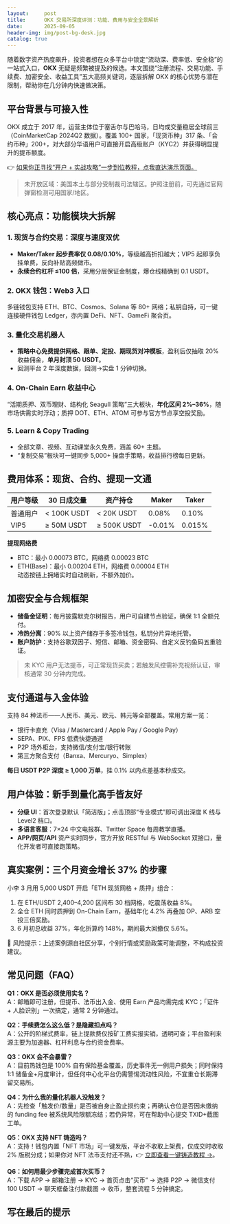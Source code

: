 ```yaml
---
layout:     post
title:      OKX 交易所深度评测：功能、费用与安全全景解析
date:       2025-09-05
header-img: img/post-bg-desk.jpg
catalog: true
---
```


随着数字资产热度飙升，投资者想在众多平台中锁定“流动深、费率低、安全稳”的一站式入口，**OKX** 无疑是频繁被提及的候选。本文围绕“注册流程、交易功能、手续费、加密安全、收益工具”五大高频关键词，逐层拆解 OKX 的核心优势与潜在限制，帮助你在几分钟内快速做决策。

## 平台背景与可接入性

OKX 成立于 2017 年，运营主体位于塞舌尔与巴哈马，日均成交量稳居全球前三（CoinMarketCap 2024Q2 数据）。覆盖 100+ 国家，「现货币种」317 条、「合约币种」200+，对大部分华语用户可直接开启高级账户（KYC2）并获得明显提升的提币额度。

👉 [如果你正寻找“开户 + 实战攻略”一步到位教程，点我直达演示页面。](https://okxdog.com/)

> 未开放区域：美国本土与部分受制裁司法辖区。护照注册前，可先通过官网弹窗检测可用国家/地区。

## 核心亮点：功能模块大拆解

### 1. 现货与合约交易：深度与速度双优  
- **Maker/Taker 起步费率仅 0.08/0.10%**，等级越高折扣越大；VIP5 起即享负挂单费，反向补贴高频做市。  
- **永续合约杠杆 ≤100 倍**，采用分层保证金制度，爆仓线精确到 0.1 USDT。

### 2. OKX 钱包：Web3 入口  
多链钱包支持 ETH、BTC、Cosmos、Solana 等 80+ 网络；私钥自持，可一键连接硬件钱包 Ledger，亦内置 DeFi、NFT、GameFi 聚合页。

### 3. 量化交易机器人  
- **策略中心免费提供网格、跟单、定投、期现货对冲模板**，盈利后仅抽取 20% 收益佣金，**单月封顶 50 USDT**。  
- 回测平台 2 年深度数据，回测→实盘 1 分钟切换。

### 4. On-Chain Earn 收益中心  
“活期质押、双币理财、结构化 Seagull 策略”三大板块，**年化区间 2%–36%**，随市场供需实时浮动；质押 DOT、ETH、ATOM 可参与官方节点享空投奖励。

### 5. Learn & Copy Trading  
- 全部文章、视频、互动课堂永久免费，涵盖 60+ 主题。  
- “复制交易”板块可一键同步 5,000+ 操盘手策略，收益排行榜每日更新。

## 费用体系：现货、合约、提现一文通

| 用户等级 | 30 日成交量 | 资产持仓 | Maker | Taker |
| --- | --- | --- | --- | --- |
| 普通用户 | < 100K USDT | < 20K USDT | 0.08% | 0.10% |
| VIP5 | ≥ 50M USDT | ≥ 500K USDT | -0.01% | 0.015% |

**提现网络费**  
- BTC：最小 0.00073 BTC，网络费 0.00023 BTC  
- ETH(Base)：最小 0.00204 ETH，网络费 0.00004 ETH  
动态按链上拥堵实时自动刷新，不额外加价。

## 加密安全与合规框架

- **储备金证明**：每月披露默克尔树报告，用户可自建节点验证，确保 1:1 全额兑付。  
- **冷热分离**：90% 以上资产储存于多签冷钱包，私钥分片异地托管。  
- **账户防护**：支持谷歌双因子、短信、邮箱、资金密码、自定义反钓鱼码五重验证。  

> 未 KYC 用户无法提币，可正常现货买卖；若触发风控需补充视频认证，审核通常 30 分钟内完成。

## 支付通道与入金体验

支持 84 种法币——人民币、美元、欧元、韩元等全部覆盖。常用方案一览：  
- 银行卡直充（Visa / Mastercard / Apple Pay / Google Pay）  
- SEPA、PIX、FPS 低费快捷通道  
- P2P 场外柜台，支持微信/支付宝/银行转账  
- 第三方聚合支付（Banxa、Mercuryo、Simplex）

**每日 USDT P2P 深度 ≥ 1,000 万单**，挂 0.1% 以内点差基本秒成交。

## 用户体验：新手到量化高手皆友好

- **分级 UI**：首次登录默认「简洁版」；点击顶部“专业模式”即可调出深度 K 线与 Level2 档口。  
- **多语言客服**：7×24 中文电报群、Twitter Space 每周教学直播。  
- **APP/网页/API** 资产实时同步，官方开放 RESTful 与 WebSocket 双接口，量化开发者可直接跑策略。

## 真实案例：三个月资金增长 37% 的步骤

小李 3 月用 5,000 USDT 开启「ETH 现货网格 + 质押」组合：  
1) 在 ETH/USDT 2,400–4,200 区间布 30 档网格，吃震荡收益 8%。  
2) 全仓 ETH 同时质押到 On-Chain Earn，基础年化 4.2% 再叠加 OP、ARB 空投三倍奖励。  
3) 6 月初总收益 37%，年化折算约 148%，期间最大回撤仅 5.6%。  

🔔 风险提示：上述案例源自社区分享，个别行情或奖励政策可能调整，不构成投资建议。

## 常见问题（FAQ）

**Q1：OKX 是否必须使用实名？**  
A：邮箱即可注册，但提币、法币出入金、使用 Earn 产品均需完成 KYC；「证件 + 人脸识别」一次搞定，通常 2 分钟通过。

**Q2：手续费怎么这么低？是隐藏扣点吗？**  
A：公开的阶梯式费率，链上提款费仅按矿工费实报实销，透明可查；平台盈利来源主要为加速器、杠杆利息与合约资金费率。

**Q3：OKX 会不会暴雷？**  
A：目前热钱包是 100% 自有保险基金覆盖，历史事件无一例用户损失；同时保持 1:1 储备金+月度审计，但任何中心化平台仍需警惕流动性风险，不宜重仓长期滞留交易所。

**Q4：为什么我的量化机器人没触发？**  
A：先检查「触发价/数量」是否被自身止盈止损约束；再确认仓位是否因未缴纳的 funding fee 被系统风险限额冻结；若仍异常，可在帮助中心提交 TXID+截图工单。

**Q5：OKX 支持 NFT 铸造吗？**  
A：支持！钱包内置「NFT 市场」可一键发版，平台不收取上架费，仅成交时收取 2% 版税分成；如果你对 NFT 法币支付还不熟，👉 [立即查看一键铸造教程 →](https://okxdog.com/)。

**Q6：如何用最少步骤完成首次买币？**  
A：下载 APP → 邮箱注册 → KYC → 首页点击“买币” → 选择 P2P → 微信支付 100 USDT → 聊天框备注付款截图 → 收币，整套流程 5 分钟搞定。

## 写在最后的提示